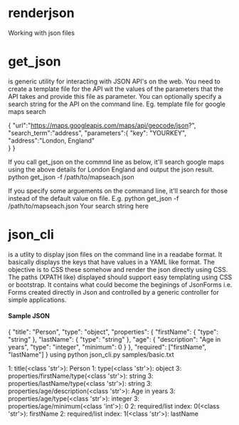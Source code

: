 # renderjson
Working with json files


<h1>get_json</h1> is generic utility for interacting with JSON API's on the web. You need to create a template file for the API wit the values of the parameters that the API takes and provide this file as parameter. You can optionally specify a search string for the API on the command line. Eg. template file for google maps search

{
"url":"https://maps.googleapis.com/maps/api/geocode/json?",
"search_term":"address",
"parameters":{
	"key": "YOURKEY",        
	"address":"London, England"     
}
}

If you call get_json on the commnd line as below, it'll search google maps using the above details for London England and output the json result. 
python get_json -f /path/to/mapseach.json

If you specify some arguements on the command line, it'll search for those instead of the default value on file. E.g.
python get_json -f /path/to/mapseach.json Your search string here

<h1>json_cli</h1> is a utlity to display json files on the command line in a readabe format. It basically displays the keys that have values in a YAML like format. The objective is to CSS these somehow and render the json directly using CSS. The paths (XPATH like) displayed should support easy templating using CSS or bootstrap. It contains what could become the beginings of JsonForms i.e. Forms created directly in Json and controlled by a generic controller for simple applications.

<h4>Sample JSON</h4>
{
    "title": "Person",
    "type": "object",
    "properties": {
        "firstName": {
            "type": "string"
        },
        "lastName": {
            "type": "string"
        },
        "age": {
            "description": "Age in years",
            "type": "integer",
            "minimum": 0
        }
    },
    "required": ["firstName", "lastName"]
}
<h4Output by json_cli</h4> using 
python json_cli.py samples/basic.txt

1: title(<class 'str'>): Person
1: type(<class 'str'>): object
3: properties/firstName/type(<class 'str'>): string
3: properties/lastName/type(<class 'str'>): string
3: properties/age/description(<class 'str'>): Age in years
3: properties/age/type(<class 'str'>): integer
3: properties/age/minimum(<class 'int'>): 0
2: required/list index: 0(<class 'str'>): firstName
2: required/list index: 1(<class 'str'>): lastName

